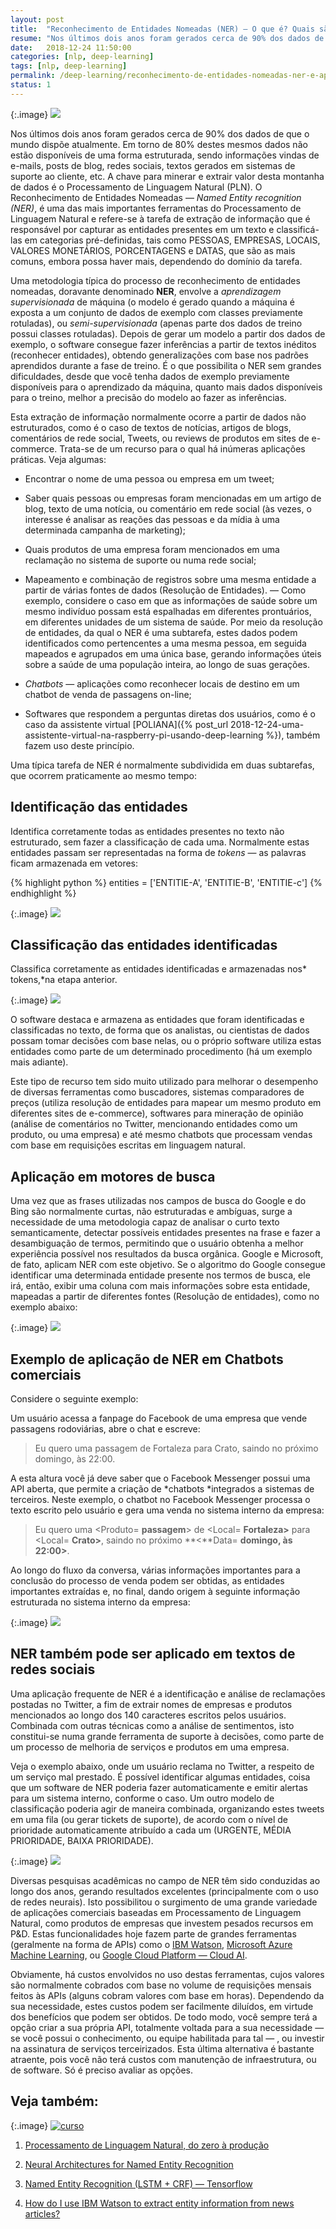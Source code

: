 ```yaml
---
layout: post
title:  "Reconhecimento de Entidades Nomeadas (NER) — O que é? Quais são as aplicações?"
resume: "Nos últimos dois anos foram gerados cerca de 90% dos dados de que o mundo dispõe atualmente. Em torno de 80% destes mesmos dados não estão disponíveis de uma forma estruturada, sendo informações vindas de e-mails, posts de blog, redes sociais, textos gerados em sistemas de suporte ao cliente, etc."
date:   2018-12-24 11:50:00
categories: [nlp, deep-learning]
tags: [nlp, deep-learning]
permalink: /deep-learning/reconhecimento-de-entidades-nomeadas-ner-e-aplicacoes
status: 1
---
```


{:.image}
![](/assets/img/reconhecimento-de-entidades-nomeadas-ner-e-aplicacoes.png)

Nos últimos dois anos foram gerados cerca de 90% dos dados de que o mundo dispõe atualmente. Em torno de 80% destes mesmos dados não estão disponíveis de uma forma estruturada, sendo informações vindas de e-mails, posts de blog, redes sociais, textos gerados em sistemas de suporte ao cliente, etc. A chave para minerar e extrair valor desta montanha de dados é o Processamento de Linguagem Natural (PLN). O Reconhecimento de Entidades Nomeadas — *Named Entity recognition (NER)*, é uma das mais importantes ferramentas do Processamento de Linguagem Natural e refere-se à tarefa de extração de informação que é responsável por capturar as entidades presentes em um texto e classificá-las em categorias pré-definidas, tais como PESSOAS, EMPRESAS, LOCAIS, VALORES MONETÁRIOS, PORCENTAGENS e DATAS, que são as mais comuns, embora possa haver mais, dependendo do domínio da tarefa.

Uma metodologia típica do processo de reconhecimento de entidades nomeadas, doravante denominado **NER**, envolve a *aprendizagem supervisionada* de máquina (o modelo é gerado quando a máquina é exposta a um conjunto de dados de exemplo com classes previamente rotuladas), ou *semi-supervisionada* (apenas parte dos dados de treino possui classes rotuladas). Depois de gerar um modelo a partir dos dados de exemplo, o software consegue fazer inferências a partir de textos inéditos (reconhecer entidades), obtendo generalizações com base nos padrões aprendidos durante a fase de treino. É o que possibilita o NER sem grandes dificuldades, desde que você tenha dados de exemplo previamente disponíveis para o aprendizado da máquina, quanto mais dados disponíveis para o treino, melhor a precisão do modelo ao fazer as inferências.

Esta extração de informação normalmente ocorre a partir de dados não estruturados, como é o caso de textos de notícias, artigos de blogs, comentários de rede social, Tweets, ou reviews de produtos em sites de e-commerce. Trata-se de um recurso para o qual há inúmeras aplicações práticas. Veja algumas:

* Encontrar o nome de uma pessoa ou empresa em um tweet;

* Saber quais pessoas ou empresas foram mencionadas em um artigo de blog, texto de uma notícia, ou comentário em rede social (às vezes, o interesse é analisar as reações das pessoas e da mídia à uma determinada campanha de marketing);

* Quais produtos de uma empresa foram mencionados em uma reclamação no sistema de suporte ou numa rede social;

* Mapeamento e combinação de registros sobre uma mesma entidade a partir de várias fontes de dados (Resolução de Entidades). — Como exemplo, considere o caso em que as informações de saúde sobre um mesmo indivíduo possam está espalhadas em diferentes prontuários, em diferentes unidades de um sistema de saúde. Por meio da resolução de entidades, da qual o NER é uma subtarefa, estes dados podem identificados como pertencentes a uma mesma pessoa, em seguida mapeados e agrupados em uma única base, gerando informações úteis sobre a saúde de uma população inteira, ao longo de suas gerações.

* *Chatbots* — aplicações como reconhecer locais de destino em um chatbot de venda de passagens on-line;

* Softwares que respondem a perguntas diretas dos usuários, como é o caso da assistente virtual [POLIANA]({% post_url 2018-12-24-uma-assistente-virtual-na-raspberry-pi-usando-deep-learning %}), também fazem uso deste princípio.

Uma típica tarefa de NER é normalmente subdividida em duas subtarefas, que ocorrem praticamente ao mesmo tempo:

## Identificação das entidades

Identifica corretamente todas as entidades presentes no texto não estruturado, sem fazer a classificação de cada uma. Normalmente estas entidades passam ser representadas na forma de *tokens* — as palavras ficam armazenada em vetores:

{% highlight python %}
entities = ['ENTITIE-A', 'ENTITIE-B', 'ENTITIE-c']
{% endhighlight %}

{:.image}
![](https://cdn-images-1.medium.com/max/2000/1*ib5bGoWeBvF3Ju2V9HA-vg.png)

## Classificação das entidades identificadas

Classifica corretamente as entidades identificadas e armazenadas nos* tokens,*na etapa anterior.

{:.image}
![](https://cdn-images-1.medium.com/max/2000/1*lCbg3dIKIpKejzFmcCqQrA.png)

O software destaca e armazena as entidades que foram identificadas e classificadas no texto, de forma que os analistas, ou cientistas de dados possam tomar decisões com base nelas, ou o próprio software utiliza estas entidades como parte de um determinado procedimento (há um exemplo mais adiante).

Este tipo de recurso tem sido muito utilizado para melhorar o desempenho de diversas ferramentas como buscadores, sistemas comparadores de preços (utiliza resolução de entidades para mapear um mesmo produto em diferentes sites de e-commerce), softwares para mineração de opinião (análise de comentários no Twitter, mencionando entidades como um produto, ou uma empresa) e até mesmo chatbots que processam vendas com base em requisições escritas em linguagem natural.

## Aplicação em motores de busca

Uma vez que as frases utilizadas nos campos de busca do Google e do Bing são normalmente curtas, não estruturadas e ambíguas, surge a necessidade de uma metodologia capaz de analisar o curto texto semanticamente, detectar possíveis entidades presentes na frase e fazer a desambiguação de termos, permitindo que o usuário obtenha a melhor experiência possível nos resultados da busca orgânica. Google e Microsoft, de fato, aplicam NER com este objetivo. Se o algoritmo do Google consegue identificar uma determinada entidade presente nos termos de busca, ele irá, então, exibir uma coluna com mais informações sobre esta entidade, mapeadas a partir de diferentes fontes (Resolução de entidades), como no exemplo abaixo:

{:.image}
![](https://cdn-images-1.medium.com/max/2000/1*3HN_XLK6MzjkbwbmXWrzAw.png)

## Exemplo de aplicação de NER em Chatbots comerciais

Considere o seguinte exemplo:

Um usuário acessa a fanpage do Facebook de uma empresa que vende passagens rodoviárias, abre o chat e escreve:

> Eu quero uma passagem de Fortaleza para Crato, saindo no próximo domingo, às 22:00.

A esta altura você já deve saber que o Facebook Messenger possui uma API aberta, que permite a criação de *chatbots *integrados a sistemas de terceiros. Neste exemplo, o chatbot no Facebook Messenger processa o texto escrito pelo usuário e gera uma venda no sistema interno da empresa:

> Eu quero uma <Produto= **passagem**> de <Local= **Fortaleza>** para <Local= **Crato>**, saindo no próximo **<**Data= **domingo, às 22:00>**.

Ao longo do fluxo da conversa, várias informações importantes para a conclusão do processo de venda podem ser obtidas, as entidades importantes extraídas e, no final, dando origem à seguinte informação estruturada no sistema interno da empresa:

{:.image}
![](https://cdn-images-1.medium.com/max/2000/1*UCZjvumbXPR3KnIhjuhDLA.png)

## NER também pode ser aplicado em textos de redes sociais

Uma aplicação frequente de NER é a identificação e análise de reclamações postadas no Twitter, a fim de extrair nomes de empresas e produtos mencionados ao longo dos 140 caracteres escritos pelos usuários. Combinada com outras técnicas como a análise de sentimentos, isto constitui-se numa grande ferramenta de suporte à decisões, como parte de um processo de melhoria de serviços e produtos em uma empresa.

Veja o exemplo abaixo, onde um usuário reclama no Twitter, a respeito de um serviço mal prestado. É possível identificar algumas entidades, coisa que um software de NER poderia fazer automaticamente e emitir alertas para um sistema interno, conforme o caso. Um outro modelo de classificação poderia agir de maneira combinada, organizando estes tweets em uma fila (ou gerar tickets de suporte), de acordo com o nível de prioridade automaticamente atribuído a cada um (URGENTE, MÉDIA PRIORIDADE, BAIXA PRIORIDADE).

{:.image}
![](https://cdn-images-1.medium.com/max/2000/1*LcdllcOREIE7ezVjlvfSdA.png)

Diversas pesquisas acadêmicas no campo de NER têm sido conduzidas ao longo dos anos, gerando resultados excelentes (principalmente com o uso de redes neurais). Isto possibilitou o surgimento de uma grande variedade de aplicações comerciais baseadas em Processamento de Linguagem Natural, como produtos de empresas que investem pesados recursos em P&D. Estas funcionalidades hoje fazem parte de grandes ferramentas (geralmente na forma de APIs) como o [IBM Watson](https://www.ibm.com/watson/br-pt/), [Microsoft Azure Machine Learning](https://azure.microsoft.com/pt-br/services/machine-learning-studio/), ou [Google Cloud Platform — Cloud AI](https://cloud.google.com/products/machine-learning/?hl=pt-br).

Obviamente, há custos envolvidos no uso destas ferramentas, cujos valores são normalmente cobrados com base no volume de requisições mensais feitos às APIs (alguns cobram valores com base em horas). Dependendo da sua necessidade, estes custos podem ser facilmente diluídos, em virtude dos benefícios que podem ser obtidos. De todo modo, você sempre terá a opção criar a sua própria API, totalmente voltada para a sua necessidade — se você possui o conhecimento, ou equipe habilitada para tal — , ou investir na assinatura de serviços terceirizados. Esta última alternativa é bastante atraente, pois você não terá custos com manutenção de infraestrutura, ou de software. Só é preciso avaliar as opções.

## Veja também:

{:.image}
[![curso](/assets/img/curso-processamento-de-linguagem-natural)](https://www.udemy.com/course/processamento-de-linguagem-natural-do-zero-a-producao/?referralCode=58A9E255EE0A65ACF871)

1. [Processamento de Linguagem Natural, do zero à produção](https://www.udemy.com/course/processamento-de-linguagem-natural-do-zero-a-producao/?referralCode=58A9E255EE0A65ACF871)

2. [Neural Architectures for Named Entity Recognition](http://neural%20architectures%20for%20named%20entity%20recognition/)

3. [Named Entity Recognition (LSTM + CRF) — Tensorflow](https://github.com/guillaumegenthial/sequence_tagging)

4. [How do I use IBM Watson to extract entity information from news articles?](https://www.oreilly.com/ideas/how-do-i-use-ibm-watson-to-extract-entity-information-from-news-articles)
